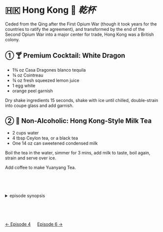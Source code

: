 🇭🇰 Hong Kong 🥂 _乾杯_
======================

Ceded from the Qing after the First Opium War (though it took years for the countries
to ratify the agreement), and transformed by the end of the Second Opium War into a
major center for trade, Hong Kong was a British colony.

① 🍸 Premium Cocktail: White Dragon
------------------------------------

- 1¾ oz Casa Dragones blanco tequila
- ¾ oz Cointreau
- ¾ oz fresh squeezed lemon juice
- 1 egg white
- orange peel garnish

Dry shake ingredients 15 seconds, shake with ice until chilled, double-strain into coupe
glass and add garnish.

② 🥛 Non-Alcoholic: Hong Kong-Style Milk Tea
---------------------------------------------

- 2 cups water
- 4 tbsp Ceylon tea, or a black tea
- One 14 oz can sweetened condensed milk

Boil the tea in the water, simmer for 3 mins, add milk to taste, boil again, strain and
serve over ice.

Add coffee to make Yuanyang Tea.

<style>details {margin:2cm 0} details>p {margin:0 1ex;font-size:36pt}</style>

<details><summary>episode synopsis</summary>

🇭🇰💷🐉👮

- [WGBH: Episode 5 recap: I read the news today; oh boy](https://www.wgbh.org/programs/2022/01/30/around-the-world-in-80-days-episode-5-recap-i-read-the-news-today-oh-boy)
- [The Review Geek: Season 1 Episode 5 Recap & Review](https://www.thereviewgeek.com/aroundtheworldin80days-s1e5review/)

</details>

[← Episode 4](ep4.md)
&emsp;
[Episode 6 →](ep6.md)
